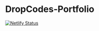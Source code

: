 # DropCodes-Portfolio
[![Netlify Status](https://api.netlify.com/api/v1/badges/76e2aae1-1782-4060-aec8-de765ba08b1f/deploy-status)](https://app.netlify.com/sites/sagardb/deploys)
